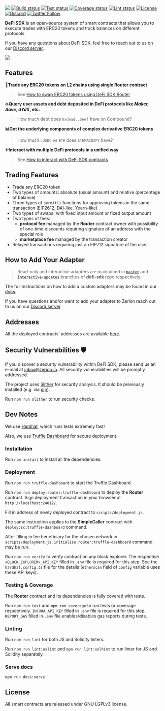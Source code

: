 ![](https://i.ibb.co/7QCQKPD/MEDIUM-FINAL.png)
[![Build status](https://github.com/zeriontech/defi-sdk/workflows/build/badge.svg)](https://github.com/zeriontech/defi-sdk/actions?query=workflow:build)
[![Test status](https://github.com/zeriontech/defi-sdk/workflows/test/badge.svg)](https://github.com/zeriontech/defi-sdk/actions?query=workflow:test)
[![Coverage status](https://github.com/zeriontech/defi-sdk/workflows/coverage/badge.svg)](https://github.com/zeriontech/defi-sdk/actions?query=workflow:coverage)
[![Lint status](https://github.com/zeriontech/defi-sdk/workflows/lint/badge.svg)](https://github.com/zeriontech/defi-sdk/actions?query=workflow:lint)
[![License](https://badgen.net/github/license/zeriontech/defi-sdk)](https://www.gnu.org/licenses/lgpl-3.0.en.html)
[![Discord](https://badgen.net/badge/zerion/Zerion?icon=discord&label=discord)](https://zerion.io/discord)
[![Twitter Follow](https://badgen.net/twitter/follow/zerion_io?icon=twitter)](https://twitter.com/intent/follow?screen_name=zerion_io)

**DeFi SDK** is an open-source system of smart contracts that allows you to execute trades with ERC20 tokens and track balances on different protocols.

If you have any questions about DeFi SDK, feel free to reach out to us on our [Discord server](https://zerion.io/discord).

![](https://i.ibb.co/RC54SjL/defisdk.png)

## Features

**💸Trade any ERC20 tokens on L2 chains using single Router contract**
> See [How to swap ERC20 tokens using DeFi SDK Router](docs/router.md)

**💥Query user assets and debt deposited in DeFi protocols like *Maker, Aave, dYdX*, etc.**
> How much debt does `0xdead..beef` have on Compound?

**📊Get the underlying components of complex derivative ERC20 tokens**
> How much `cUSDC` vs `ETH` does `ETHMACOAPY` have?

**✨Interact with multiple DeFi protocols in a unified way**
> See [How to interact with DeFi SDK contracts](docs/interacting.md)

## Trading Features

* Trade any ERC20 token
* Two types of amounts: absolute (usual amount) and relative (percentage of balance)
* Three types of `permit()` functions for approving tokens in the same transaction (EIP2612, DAI-like, Yearn-like)
* Two types of swaps: with fixed input amount or fixed output amount
* Two types of fees:
  * **protocol fee** managed by the **Router** contract owner with possibility of one-time discounts requiring signature of an address with the special role
  * **marketplace fee** managed by the transaction creator
* Relayed transactions requiring just an EIP712 signature of the user

## How to Add Your Adapter

> Read-only and interactive adapters are maintained in [`master`](https://github.com/zeriontech/defi-sdk/tree/master) and [`interactive-updates`](https://github.com/zeriontech/defi-sdk/tree/interactive-updates) branches of **defi-sdk** repo respectively.

The full instructions on how to add a custom adapters may be found in our [docs](docs/creating-your-adapters/index.md).

If you have questions and/or want to add your adapter to Zerion reach out to us on our [Discord server](https://zerion.io/discord).

## Addresses

All the deployed contracts' addresses are available [here](docs/addresses.md).

## Security Vulnerabilities 🛡

If you discover a security vulnerability within DeFi SDK, please send us an e-mail at inbox@zerion.io.
All security vulnerabilities will be promptly addressed.

The project uses [Slither](https://github.com/crytic/slither) for security analysis.
It should be previously installed (e.g. via [pip](https://pypi.org/project/pip/)).

Run `npm run slither` to run security checks.

## Dev Notes

We use [Hardhat](https://github.com/NomicFoundation/hardhat), which runs tests extremely fast!

Also, we use [Truffle Dashboard](https://trufflesuite.com/docs/truffle/getting-started/using-the-truffle-dashboard/) for secure deployment.

### Installation

Run `npm install` to install all the dependencies.

### Deployment

Run `npm run truffle-dashboard` to start the Truffle Dashboard.

Run `npm run deploy:router:truffle-dashboard` to deploy the **Router** contract.
Sign deployment transaction in your browser at `http://localhost:24012/`.

Fill in address of newly deployed contract to `scripts/deployment.js`.

The same instruction applies to the **SimpleCaller** contract with `deploy:sc:truffle-dashboard` command.

After filling in fee beneficiary for the chosen network in `scripts/deployment.js`, `initialize:router:truffle-dashboard` command may be run.

Run `npm run verify` to verify contract on any block explorer.
The respective `<BLOCK_EXPLORER>_API_KEY` filled in `.env` file is required for this step.
See the `hardhat.config.ts` file for the details (`etherscan` field of `config` variable uses these API keys).

### Testing & Coverage

The **Router** contract and its dependencies is fully covered with tests.

Run `npm run test` and `npm run coverage` to run tests or coverage respectively.
`INFURA_API_KEY` filled in `.env` file is required for this step.
`REPORT_GAS` filled in `.env` file enables/disables gas reports during tests.

### Linting

Run `npm run lint` for both JS and Solidity linters.

Run `npm run lint:eslint` and `npm run lint:solhint` to run linter for JS and Solidity separately.

### Serve docs

`npm run docs:serve`

## License

All smart contracts are released under GNU LGPLv3 license.
